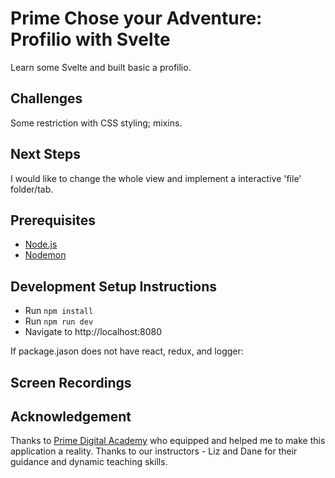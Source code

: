 
# Prime Chose your Adventure: Profilio with Svelte

Learn some Svelte and built basic a profilio. 

## Challenges

Some restriction with CSS styling; mixins.

## Next Steps
I would like to change the whole view and implement a interactive 'file' folder/tab.

## Prerequisites


- [Node.js](https://nodejs.org/en/)
- [Nodemon](https://nodemon.io/)

## Development Setup Instructions

- Run `npm install`
- Run `npm run dev`
- Navigate to  http://localhost:8080


If package.jason does not have react, redux, and logger:


## Screen Recordings

## Acknowledgement
Thanks to [Prime Digital Academy](www.primeacademy.io) who equipped and helped me to make this application a reality. Thanks to our instructors - Liz and Dane for their guidance and dynamic teaching skills. 

